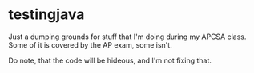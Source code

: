 # testingjava

Just a dumping grounds for stuff that I'm doing during my APCSA class. Some of it is covered by the AP exam, some isn't.

Do note, that the code will be hideous, and I'm not fixing that.
